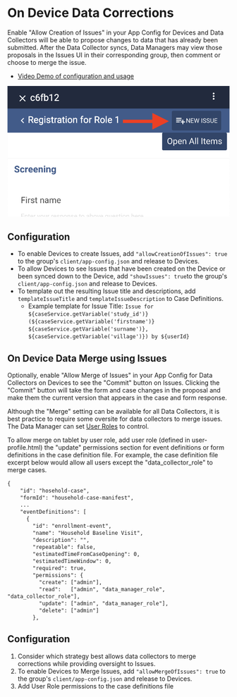 # On Device Data Corrections

Enable "Allow Creation of Issues" in your App Config for Devices and Data Collectors will be able to propose changes to data that has already been submitted. After the Data Collector syncs, Data Managers may view those proposals in the Issues UI in their corresponding group, then comment or choose to merge the issue. 

- [Video Demo of configuration and usage](https://youtu.be/xWXKubQNLog)

![New Issue on Device Button](./new-issue-on-device-button.png)

## Configuration
- To enable Devices to create Issues, add `"allowCreationOfIssues": true` to the group's `client/app-config.json` and release to Devices.
- To allow Devices to see Issues that have been created on the Device or been synced down to the Device, add `"showIssues": true`to the group's `client/app-config.json` and release to Devices.
- To template out the resulting Issue title and descriptions, add `templateIssueTitle` and `templateIssueDescription` to Case Definitions.
  - Example template for Issue Title: `Issue for ${caseService.getVariable('study_id')} (${caseService.getVariable('firstname')} ${caseService.getVariable('surname')}, ${caseService.getVariable('village')}) by ${userId}`

## On Device Data Merge using Issues

Optionally, enable "Allow Merge of Issues" in your App Config for Data Collectors on Devices to see the "Commit" button on Issues. Clicking the "Commit" button will take the form and case changes in the proposal and make them the current version that appears in the case and form response. 

Although the "Merge" setting can be available for all Data Collectors, it is best practice to require some oversite for data collectors to merge issues. The Data Manager can set [User Roles](https://docs.tangerinecentral.org/editor/case-module/role-base-access/) to control.

To allow merge on tablet by user role, add user role (defined in user-profile.html) the "update" permissions section for event definitions or form definitions in the case definition file. For example, the case definition file excerpt below would allow all users except the "data_collector_role" to merge cases. 

```
{
    "id": "hosehold-case",
    "formId": "household-case-manifest",
    ...
    "eventDefinitions": [
      {
        "id": "enrollment-event",
        "name": "Household Baseline Visit",
        "description": "",
        "repeatable": false,
        "estimatedTimeFromCaseOpening": 0,
        "estimatedTimeWindow": 0,
        "required": true,
        "permissions": {
          "create": ["admin"],
          "read":   ["admin", "data_manager_role", "data_collector_role"],
          "update": ["admin", "data_manager_role"],
          "delete": ["admin"]
        },
```

## Configuration
1. Consider which strategy best allows data collectors to merge corrections while providing oversight to Issues.
2. To enable Devices to Merge Issues, add `"allowMergeOfIssues": true` to the group's `client/app-config.json` and release to Devices.
3. Add User Role permissions to the case definitions file

